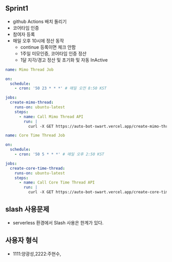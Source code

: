## Sprint1

- github Actions 배치 돌리기
- 코어타임 인증
- 참여자 등록
- 매일 오후 10시에 정산 동작
  - continue 등록이면 체크 안함
  - 1주일 미모인증, 코어타임 인증 정산
  - 1달 지각/경고 정산 및 초기화 및 자동 InActive

```yml
name: Mimo Thread Job

on:
  schedule:
    - cron: '50 23 * * *' # 매일 오전 8:50 KST

jobs:
  create-mimo-thread:
    runs-on: ubuntu-latest
    steps:
      - name: Call Mimo Thread API
        run: |
          curl -X GET https://auto-bot-swart.vercel.app/create-mimo-thread

name: Core Time Thread Job

on:
  schedule:
    - cron: '50 5 * * *' # 매일 오후 2:50 KST

jobs:
  create-core-time-thread:
    runs-on: ubuntu-latest
    steps:
      - name: Call Core Time Thread API
        run: |
          curl -X GET https://auto-bot-swart.vercel.app/create-core-time-thread

```

## slash 사용문제

- serverless 환경에서 Slash 사용은 한계가 있다.

## 사용자 형식

- 1111:양광성,2222:주현수,
